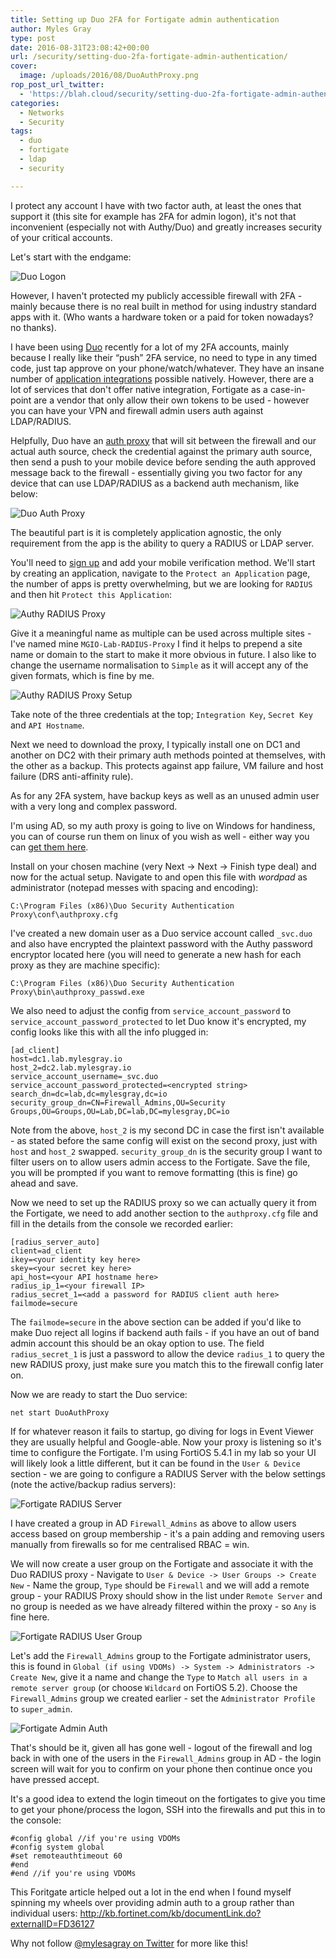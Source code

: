 ```yaml
---
title: Setting up Duo 2FA for Fortigate admin authentication
author: Myles Gray
type: post
date: 2016-08-31T23:08:42+00:00
url: /security/setting-duo-2fa-fortigate-admin-authentication/
cover:
  image: /uploads/2016/08/DuoAuthProxy.png
rop_post_url_twitter:
  - 'https://blah.cloud/security/setting-duo-2fa-fortigate-admin-authentication/?utm_source=ReviveOldPost&utm_medium=social&utm_campaign=ReviveOldPost'
categories:
  - Networks
  - Security
tags:
  - duo
  - fortigate
  - ldap
  - security

---
```

I protect any account I have with two factor auth, at least the ones that support it (this site for example has 2FA for admin logon), it's not that inconvenient (especially not with Authy/Duo) and greatly increases security of your critical accounts.

Let's start with the endgame:

![Duo Logon][1] 

However, I haven't protected my publicly accessible firewall with 2FA - mainly because there is no real built in method for using industry standard apps with it. (Who wants a hardware token or a paid for token nowadays? no thanks).

I have been using [Duo][2] recently for a lot of my 2FA accounts, mainly because I really like their &#8220;push&#8221; 2FA service, no need to type in any timed code, just tap approve on your phone/watch/whatever. They have an insane number of [application integrations][3] possible natively. However, there are a lot of services that don't offer native integration, Fortigate as a case-in-point are a vendor that only allow their own tokens to be used - however you can have your VPN and firewall admin users auth against LDAP/RADIUS.

Helpfully, Duo have an [auth proxy][4] that will sit between the firewall and our actual auth source, check the credential against the primary auth source, then send a push to your mobile device before sending the auth approved message back to the firewall - essentially giving you two factor for any device that can use LDAP/RADIUS as a backend auth mechanism, like below:

![Duo Auth Proxy][5] 

The beautiful part is it is completely application agnostic, the only requirement from the app is the ability to query a RADIUS or LDAP server.

You'll need to [sign up][6] and add your mobile verification method. We'll start by creating an application, navigate to the `Protect an Application` page, the number of apps is pretty overwhelming, but we are looking for `RADIUS` and then hit `Protect this Application`:

![Authy RADIUS Proxy][7] 

Give it a meaningful name as multiple can be used across multiple sites - I've named mine `MGIO-Lab-RADIUS-Proxy` I find it helps to prepend a site name or domain to the start to make it more obvious in future. I also like to change the username normalisation to `Simple` as it will accept any of the given formats, which is fine by me.

![Authy RADIUS Proxy Setup][8] 

Take note of the three credentials at the top; `Integration Key`, `Secret Key` and `API Hostname`.

Next we need to download the proxy, I typically install one on DC1 and another on DC2 with their primary auth methods pointed at themselves, with the other as a backup. This protects against app failure, VM failure and host failure (DRS anti-affinity rule).

As for any 2FA system, have backup keys as well as an unused admin user with a very long and complex password.

I'm using AD, so my auth proxy is going to live on Windows for handiness, you can of course run them on linux of you wish as well - either way you can [get them here][9].

Install on your chosen machine (very Next -> Next -> Finish type deal) and now for the actual setup. Navigate to and open this file with _wordpad_ as administrator (notepad messes with spacing and encoding):

    C:\Program Files (x86)\Duo Security Authentication Proxy\conf\authproxy.cfg
    

I've created a new domain user as a Duo service account called `_svc.duo` and also have encrypted the plaintext password with the Authy password encryptor located here (you will need to generate a new hash for each proxy as they are machine specific):

    C:\Program Files (x86)\Duo Security Authentication Proxy\bin\authproxy_passwd.exe
    

We also need to adjust the config from `service_account_password` to `service_account_password_protected` to let Duo know it's encrypted, my config looks like this with all the info plugged in:

    [ad_client]
    host=dc1.lab.mylesgray.io
    host_2=dc2.lab.mylesgray.io 
    service_account_username=_svc.duo  
    service_account_password_protected=<encrypted string>  
    search_dn=dc=lab,dc=mylesgray,dc=io
    security_group_dn=CN=Firewall_Admins,OU=Security Groups,OU=Groups,OU=Lab,DC=lab,DC=mylesgray,DC=io
    

Note from the above, `host_2` is my second DC in case the first isn't available - as stated before the same config will exist on the second proxy, just with `host` and `host_2` swapped. `security_group_dn` is the security group I want to filter users on to allow users admin access to the Fortigate. Save the file, you will be prompted if you want to remove formatting (this is fine) go ahead and save.

Now we need to set up the RADIUS proxy so we can actually query it from the Fortigate, we need to add another section to the `authproxy.cfg` file and fill in the details from the console we recorded earlier:

    [radius_server_auto]
    client=ad_client
    ikey=<your identity key here>  
    skey=<your secret key here>
    api_host=<your API hostname here>
    radius_ip_1=<your firewall IP>
    radius_secret_1=<add a password for RADIUS client auth here>
    failmode=secure
    

The `failmode=secure` in the above section can be added if you'd like to make Duo reject all logins if backend auth fails - if you have an out of band admin account this should be an okay option to use. The field `radius_secret_1` is just a password to allow the device `radius_1` to query the new RADIUS proxy, just make sure you match this to the firewall config later on.

Now we are ready to start the Duo service:

    net start DuoAuthProxy
    

If for whatever reason it fails to startup, go diving for logs in Event Viewer they are usually helpful and Google-able. Now your proxy is listening so it's time to configure the Fortigate. I'm using FortiOS 5.4.1 in my lab so your UI will likely look a little different, but it can be found in the `User & Device` section - we are going to configure a RADIUS Server with the below settings (note the active/backup radius servers):

![Fortigate RADIUS Server][10] 

I have created a group in AD `Firewall_Admins` as above to allow users access based on group membership - it's a pain adding and removing users manually from firewalls so for me centralised RBAC = win.

We will now create a user group on the Fortigate and associate it with the Duo RADIUS proxy - Navigate to `User & Device -> User Groups -> Create New` - Name the group, `Type` should be `Firewall` and we will add a remote group - your RADIUS Proxy should show in the list under `Remote Server` and no group is needed as we have already filtered within the proxy - so `Any` is fine here.

![Fortigate RADIUS User Group][11] 

Let's add the `Firewall_Admins` group to the Fortigate administrator users, this is found in `Global (if using VDOMs) -> System -> Administrators -> Create New`, give it a name and change the `Type` to `Match all users in a remote server group` (or choose `Wildcard` on FortiOS 5.2). Choose the `Firewall_Admins` group we created earlier - set the `Administrator Profile` to `super_admin`.

![Fortigate Admin Auth][12] 

That's should be it, given all has gone well - logout of the firewall and log back in with one of the users in the `Firewall_Admins` group in AD - the login screen will wait for you to confirm on your phone then continue once you have pressed accept.

It's a good idea to extend the login timeout on the fortigates to give you time to get your phone/process the logon, SSH into the firewalls and put this in to the console:

    #config global //if you're using VDOMs
    #config system global
    #set remoteauthtimeout 60
    #end
    #end //if you're using VDOMs
    

This Foritgate article helped out a lot in the end when I found myself spinning my wheels over providing admin auth to a group rather than individual users: <http://kb.fortinet.com/kb/documentLink.do?externalID=FD36127>

Why not follow [@mylesagray on Twitter][13] for more like this!

 [1]: /uploads/2016/08/IMG_0026.gif
 [2]: https://duo.com/
 [3]: https://duo.com/solutions/features/supported-applications
 [4]: https://duo.com/docs/authproxy-overview
 [5]: /uploads/2016/08/DuoAuthProxy.png
 [6]: https://signup.duo.com/
 [7]: /uploads/2016/08/DuoRADIUSProxySelection.png
 [8]: /uploads/2016/08/DuoRADIUSProxy.png
 [9]: https://duo.com/docs/ldap
 [10]: /uploads/2016/08/Fortigate-Radius-Config.png
 [11]: /uploads/2016/08/Screen-Shot-2016-08-31-at-23.42.58.png
 [12]: /uploads/2016/08/Screen-Shot-2016-08-31-at-23.45.31.png
 [13]: https://twitter.com/mylesagray